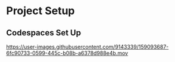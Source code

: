 # Project Setup 

## Codespaces Set Up

https://user-images.githubusercontent.com/9143339/159093687-6fc90733-0599-445c-b08b-a6378d988e4b.mov
